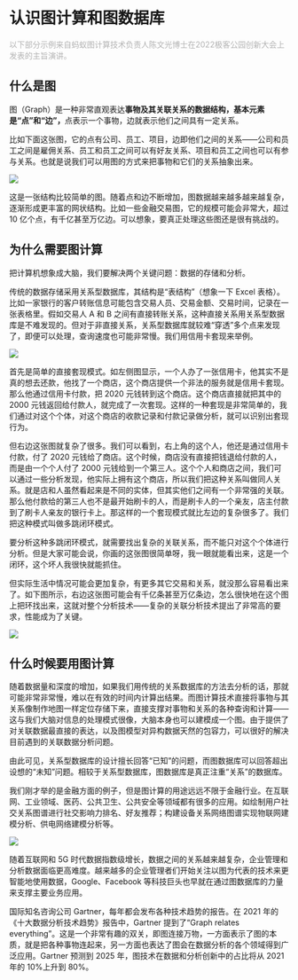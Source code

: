 # 认识图计算和图数据库

<p style="color: rgb(178, 178, 178);">以下部分示例来自蚂蚁图计算技术负责人陈文光博士在2022极客公园创新大会上发表的主旨演讲。</p>

## 什么是图

图（Graph）是一种非常直观表达<strong>事物及其关联关系的数据结构，基本元素是“点”和“边”，</strong>点表示一个事物，边就表示他们之间具有一定关系。

比如下面这张图，它的点有公司、员工、项目，边即他们之间的关系——公司和员工之间是雇佣关系、员工和员工之间可以有好友关系、项目和员工之间也可以有参与关系。也就是说我们可以用图的方式来把事物和它们的关系抽象出来。

![](https://mmbiz.qpic.cn/mmbiz_png/vMAIKCFcH8Sf4lKS1OxwWmicsamcBiaDCmC3dXQDdTg88qjpfdoRGr9rZMRzsyTbtGAXTphLZ71Qty2fibjf05r3g/640?wx_fmt=png&wxfrom=5&wx_lazy=1&wx_co=1)

这是一张结构比较简单的图。随着点和边不断增加，图数据越来越多越来越复杂，逐渐形成更丰富的网状结构。比如一些金融交易图，它的规模可能会非常大，超过 10 亿个点，有千亿甚至万亿边。可以想象，要真正处理这些图还是很有挑战的。

## 为什么需要图计算

把计算机想象成大脑，我们要解决两个关键问题：数据的存储和分析。

传统的数据存储采用关系型数据库，其结构是“表结构”（想象一下 Excel 表格）。比如一家银行的客户转账信息可能包含交易人员、交易金额、交易时间，记录在一张表格里。假如交易人 A 和 B 之间有直接转账关系，这种直接关系用关系型数据库是不难发现的。但对于非直接关系，关系型数据库就较难“穿透”多个点来发现了，即便可以处理，查询速度也可能非常慢。我们用信用卡套现来举例。

![](https://mmbiz.qpic.cn/mmbiz_jpg/vMAIKCFcH8Sf4lKS1OxwWmicsamcBiaDCmsGAg8yCiawEmSXlubIxYqvZcp9sxvwrmA9EQQbjjYnBdtSqSUpSeu8A/640?wx_fmt=jpeg&wxfrom=5&wx_lazy=1&wx_co=1)

首先是简单的直接套现模式。如左侧图显示，一个人办了一张信用卡，他其实不是真的想去还款，他找了一个商店，这个商店提供一个非法的服务就是信用卡套现。那么他通过信用卡付款，把 2020 元钱转到这个商店。这个商店直接就把其中的 2000 元钱返回给付款人，就完成了一次套现。这样的一种套现是非常简单的，我们通过对这个个体，对这个商店的收款记录和付款记录做分析，就可以识别出套现行为。

但右边这张图就复杂了很多。我们可以看到，右上角的这个人，他还是通过信用卡付款，付了 2020 元钱给了商店。这个时候，商店没有直接把钱退给付款的人，而是由一个个人付了 2000 元钱给到一个第三人。这个个人和商店之间，我们可以通过一些分析发现，他实际上拥有这个商店，所以我们把这种关系叫做同人关系。就是店和人虽然看起来是不同的实体，但其实他们之间有一个非常强的关联。那么他付款给的第三人也不是最开始刷卡的人，而是刷卡人的一个亲友，店主付款到了刷卡人亲友的银行卡上。那这样的一个套现模式就比左边的复杂很多了。我们把这种模式叫做多跳闭环模式。

要分析这种多跳闭环模式，就需要找出复杂的关联关系，而不能只对这个个体进行分析。但是大家可能会说，你画的这张图很简单呀，我一眼就能看出来，这是一个闭环，这个坏人我很快就能抓住。

但实际生活中情况可能会更加复杂，有更多其它交易和关系，就没那么容易看出来了。如下图所示，右边这张图可能会有千亿条甚至万亿条边，怎么很快地在这个图上把环找出来，这就对整个分析技术——复杂的关联分析技术提出了非常高的要求，性能成为了关键。

![](https://mmbiz.qpic.cn/mmbiz_png/vMAIKCFcH8Sf4lKS1OxwWmicsamcBiaDCmFenD6uQs6iaRyVHHpb0InX5xBTQicjbD5apiag3mML5DtSkTnhH3Pd6BA/640?wx_fmt=png&wxfrom=5&wx_lazy=1&wx_co=1)

## 什么时候要用图计算

随着数据量和深度的增加，如果我们用传统的关系数据库的方法去分析的话，那就可能非常非常慢，难以在有效的时间内计算出结果。而图计算技术直接将事物与其关系像制作地图一样定位存储下来，直接支撑对事物和关系的各种查询和计算——这与我们大脑对信息的处理模式很像，大脑本身也可以建模成一个图。由于提供了对关联数据最直接的表达，以及图模型对异构数据天然的包容力，可以很好的解决目前遇到的关联数据分析问题。

由此可见，关系型数据库的设计擅长回答“已知”的问题，而图数据库可以回答超出设想的“未知”问题。相较于关系型数据库，图数据库是真正注重“关系”的数据库。

我们刚才举的是金融方面的例子，但是图计算的用途远远不限于金融行业。在互联网、工业领域、医药、公共卫生、公共安全等领域都有很多的应用。如绘制用户社交关系图谱进行社交影响力排名、好友推荐；构建设备关系网络图谱实现物联网建模分析、供电网络建模分析等。

![](https://mmbiz.qpic.cn/mmbiz_png/8zGb2W5DJWtYtR2JO9waIdSHfQd8cjWocszyx9sjCOj5iaBiaNDERjibG1dVdZbyWYlicmngvNV7ZgiceFDxBr3TzJQ/640?wx_fmt=png&wxfrom=5&wx_lazy=1&wx_co=1)

随着互联网和 5G 时代数据指数级增长，数据之间的关系越来越复杂，企业管理和分析数据面临更高难度。越来越多的企业管理者们开始关注以图为代表的技术来更智能地使用数据，Google、Facebook 等科技巨头也早就在通过图数据库的力量来支撑主要业务应用。

国际知名咨询公司 Gartner，每年都会发布各种技术趋势的报告。在 2021 年的《十大数据分析技术趋势》报告中，Gartner 提到了“Graph relates everything”。这是一个非常有趣的双关，即图连接万物，一方面表示了图的本质，就是把各种事物连起来，另一方面也表达了图会在数据分析的各个领域得到广泛应用。Gartner 预测到 2025 年，图技术在数据和分析创新中的占比将从 2021 年的 10%上升到 80%。
